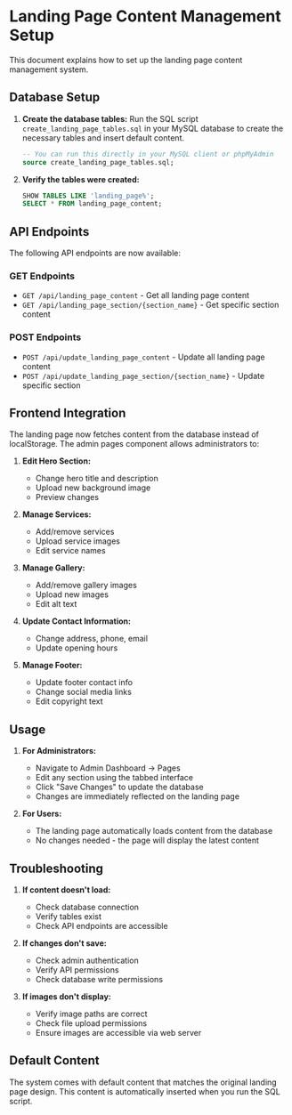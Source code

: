 # Landing Page Content Management Setup

This document explains how to set up the landing page content management system.

## Database Setup

1. **Create the database tables:**
   Run the SQL script `create_landing_page_tables.sql` in your MySQL database to create the necessary tables and insert default content.

   ```sql
   -- You can run this directly in your MySQL client or phpMyAdmin
   source create_landing_page_tables.sql;
   ```

2. **Verify the tables were created:**
   ```sql
   SHOW TABLES LIKE 'landing_page%';
   SELECT * FROM landing_page_content;
   ```

## API Endpoints

The following API endpoints are now available:

### GET Endpoints

- `GET /api/landing_page_content` - Get all landing page content
- `GET /api/landing_page_section/{section_name}` - Get specific section content

### POST Endpoints

- `POST /api/update_landing_page_content` - Update all landing page content
- `POST /api/update_landing_page_section/{section_name}` - Update specific section

## Frontend Integration

The landing page now fetches content from the database instead of localStorage. The admin pages component allows administrators to:

1. **Edit Hero Section:**

   - Change hero title and description
   - Upload new background image
   - Preview changes

2. **Manage Services:**

   - Add/remove services
   - Upload service images
   - Edit service names

3. **Manage Gallery:**

   - Add/remove gallery images
   - Upload new images
   - Edit alt text

4. **Update Contact Information:**

   - Change address, phone, email
   - Update opening hours

5. **Manage Footer:**
   - Update footer contact info
   - Change social media links
   - Edit copyright text

## Usage

1. **For Administrators:**

   - Navigate to Admin Dashboard → Pages
   - Edit any section using the tabbed interface
   - Click "Save Changes" to update the database
   - Changes are immediately reflected on the landing page

2. **For Users:**
   - The landing page automatically loads content from the database
   - No changes needed - the page will display the latest content

## Troubleshooting

1. **If content doesn't load:**

   - Check database connection
   - Verify tables exist
   - Check API endpoints are accessible

2. **If changes don't save:**

   - Check admin authentication
   - Verify API permissions
   - Check database write permissions

3. **If images don't display:**
   - Verify image paths are correct
   - Check file upload permissions
   - Ensure images are accessible via web server

## Default Content

The system comes with default content that matches the original landing page design. This content is automatically inserted when you run the SQL script.
